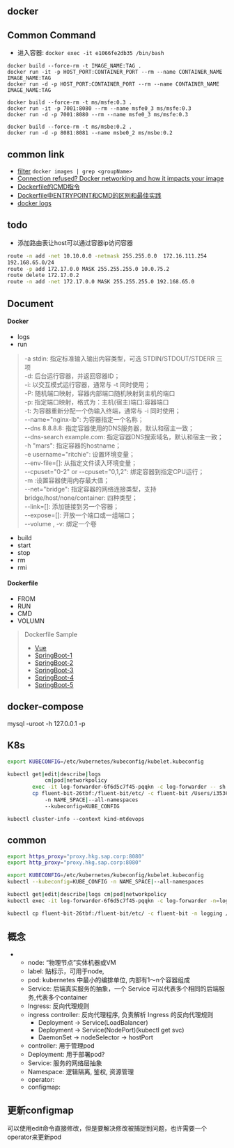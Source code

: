 ## docker

## Common Command
* 进入容器: `docker exec -it e1066fe2db35 /bin/bash`
```
docker build --force-rm -t IMAGE_NAME:TAG .
docker run -it -p HOST_PORT:CONTAINER_PORT --rm --name CONTAINER_NAME IMAGE_NAME:TAG
docker run -d -p HOST_PORT:CONTAINER_PORT --rm --name CONTAINER_NAME IMAGE_NAME:TAG

docker build --force-rm -t ms/msfe:0.3 .
docker run -it -p 7001:8080 --rm --name msfe0_3 ms/msfe:0.3
docker run -d -p 7001:8080 --rm --name msfe0_3 ms/msfe:0.3

docker build --force-rm -t ms/msbe:0.2 .
docker run -d -p 8081:8081 --name msbe0_2 ms/msbe:0.2
```

## common link
* [filter](https://segmentfault.com/q/1010000007462486) `docker images | grep <groupName>`
* [Connection refused? Docker networking and how it impacts your image](https://pythonspeed.com/articles/docker-connection-refused/)
* [Dockerfile的CMD指令](https://blog.csdn.net/chengqiuming/article/details/79038772?utm_medium=distribute.pc_aggpage_search_result.none-task-blog-2~all~first_rank_v2~rank_v25-1-79038772.nonecase&utm_term=dockerfile%20%E6%89%A7%E8%A1%8C%E5%A4%9A%E4%B8%AAcmd&spm=1000.2123.3001.4430)
* [Dockerfile中ENTRYPOINT和CMD的区别和最佳实践](https://www.jianshu.com/p/54cfa5721d5f)
* [docker logs](https://www.jianshu.com/p/1eb1d1d3f25e)


## todo
* 添加路由表让host可以通过容器ip访问容器
>
```sh
route -n add -net 10.10.0.0 -netmask 255.255.0.0  172.16.111.254
192.168.65.0/24
route -p add 172.17.0.0 MASK 255.255.255.0 10.0.75.2
route delete 172.17.0.2
route -n add -net 172.17.0.0 MASK 255.255.255.0 192.168.65.0
```


## Document
#### Docker
* logs
* run
> -a stdin: 指定标准输入输出内容类型，可选 STDIN/STDOUT/STDERR 三项 <br/>
-d: 后台运行容器，并返回容器ID；<br/>
-i: 以交互模式运行容器，通常与 -t 同时使用；<br/>
-P: 随机端口映射，容器内部端口随机映射到主机的端口<br/>
-p: 指定端口映射，格式为：主机(宿主)端口:容器端口<br/>
-t: 为容器重新分配一个伪输入终端，通常与 -i 同时使用；<br/>
--name="nginx-lb": 为容器指定一个名称； <br/>
--dns 8.8.8.8: 指定容器使用的DNS服务器，默认和宿主一致； <br/>
--dns-search example.com: 指定容器DNS搜索域名，默认和宿主一致； <br/>
-h "mars": 指定容器的hostname；<br/>
-e username="ritchie": 设置环境变量；<br/>
--env-file=[]: 从指定文件读入环境变量；<br/>
--cpuset="0-2" or --cpuset="0,1,2": 绑定容器到指定CPU运行；<br/>
-m :设置容器使用内存最大值；<br/>
--net="bridge": 指定容器的网络连接类型，支持 bridge/host/none/container: 四种类型；<br/>
--link=[]: 添加链接到另一个容器；<br/>
--expose=[]: 开放一个端口或一组端口；<br/>
--volume , -v: 绑定一个卷<br/>

* build
* start
* stop
* rm
* rmi


#### Dockerfile
* FROM
* RUN
* CMD
* VOLUMN




> Dockerfile Sample
> * [Vue](https://cn.vuejs.org/v2/cookbook/dockerize-vuejs-app.html)
> * [SpringBoot-1](https://zhuanlan.zhihu.com/p/89161347)
> * [SpringBoot-2](https://www.baeldung.com/spring-boot-docker-images#:~:text=%20Creating%20Docker%20Images%20with%20Spring%20Boot%20,provides%20framework%20and%20application%20dependencies.%20For...%20More%20)
> * [SpringBoot-3](https://www.jianshu.com/p/397929dbc27d)
> * [SpringBoot-4](https://spring.io/guides/gs/spring-boot-docker/)
> * [SpringBoot-5]()

<meta http-equiv="refresh" content="30">




## docker-compose
mysql -uroot -h 127.0.0.1 -p

## K8s

```bash
export KUBECONFIG=/etc/kubernetes/kubeconfig/kubelet.kubeconfig

kubectl get|edit|describe|logs 
            cm|pod|networkpolicy
        exec -it log-forwarder-6f6d5c7f45-pqqkn -c log-forwarder -- sh
        cp fluent-bit-26tbf:/fluent-bit/etc/ -c fluent-bit /Users/i353667/Downloads
            -n NAME_SPACE|--all-namespaces
            --kubeconfig=KUBE_CONFIG
```

```
kubectl cluster-info --context kind-mtdevops
```


## common
```bash
export https_proxy="proxy.hkg.sap.corp:8080"
export http_proxy="proxy.hkg.sap.corp:8080"

export KUBECONFIG=/etc/kubernetes/kubeconfig/kubelet.kubeconfig
kubectl --kubeconfig=KUBE_CONFIG -n NAME_SPACE|--all-namespaces

kubectl get|edit|describe|logs cm|pod|networkpolicy
kubectl exec -it log-forwarder-6f6d5c7f45-pqqkn -c log-forwarder -n=logging -- sh

kubectl cp fluent-bit-26tbf:/fluent-bit/etc/ -c fluent-bit -n logging /Users/i353667/Downloads
```

## 概念
*
    * node: “物理节点”实体机器或VM
    * label: 贴标示，可用于node,
    * pod: kubernetes 中最小的编排单位, 内部有1～n个容器组成
    * Service: 后端真实服务的抽象，一个 Service 可以代表多个相同的后端服务,代表多个container
    * Ingress: 反向代理规则
    * ingress controller: 反向代理程序, 负责解析 Ingress 的反向代理规则
        * Deployment -> Service(LoadBalancer)
        * Deployment -> Service(NodePort)(kubectl get svc)
        * DaemonSet -> nodeSelector -> hostPort
    * controller: 用于管理pod
    * Deployment: 用于部署pod?
    * Service: 服务的网络层抽象
    * Namespace: 逻辑隔离, 鉴权, 资源管理
    * operator:
    * configmap:

## 更新configmap
可以使用edit命令直接修改，但是要解决修改被捕捉到问题，也许需要一个operator来更新pod



